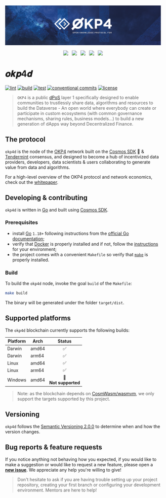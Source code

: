 [![okp4 github banner](./docs/okp4-banner.png)](https://okp4.network)

<p align="center">
  <a href="https://discord.gg/GHNZh4SaJ3"><img src="https://img.shields.io/badge/Discord-7289DA?style=for-the-badge&logo=discord&logoColor=white" /></a> &nbsp;
  <a href="https://www.linkedin.com/company/okp4-open-knowledge-protocol-for"><img src="https://img.shields.io/badge/LinkedIn-0077B5?style=for-the-badge&logo=linkedin&logoColor=white" /></a> &nbsp;
  <a href="https://twitter.com/OKP4_Protocol"><img src="https://img.shields.io/badge/Twitter-1DA1F2?style=for-the-badge&logo=twitter&logoColor=white" /></a> &nbsp;
  <a href="https://medium.com/okp4"><img src="https://img.shields.io/badge/Medium-12100E?style=for-the-badge&logo=medium&logoColor=white" /></a> &nbsp;
  <a href="https://www.youtube.com/channel/UCiOfcTaUyv2Szv4OQIepIvg"><img src="https://img.shields.io/badge/YouTube-FF0000?style=for-the-badge&logo=youtube&logoColor=white" /></a>
</p>

# 𝒐𝒌𝒑4𝒅

[![lint](https://img.shields.io/github/workflow/status/okp4/okp4d/Lint?label=lint&style=for-the-badge)](https://github.com/okp4/okp4d/actions/workflows/lint.yml) [![build](https://img.shields.io/github/workflow/status/okp4/okp4d/Build?label=build&style=for-the-badge)](https://github.com/okp4/okp4d/actions/workflows/build.yml) [![test](https://img.shields.io/github/workflow/status/okp4/okp4d/Test?label=test&style=for-the-badge)](https://github.com/okp4/okp4d/actions/workflows/test.yml) [![conventional commits](https://img.shields.io/badge/Conventional%20Commits-1.0.0-yellow.svg?style=for-the-badge)](https://conventionalcommits.org) [![license](https://img.shields.io/github/license/okp4/okp4d.svg?label=License&style=for-the-badge)](https://opensource.org/licenses/Apache-2.0)

> `OKP4` is a public [dPoS](https://en.bitcoinwiki.org/wiki/DPoS) layer 1 specifically designed to enable communities to trustlessly share data, algorithms and resources to build the Dataverse - An open world where everybody can create or participate in custom ecosystems (with common governance mechanisms, sharing rules, business models...) to build a new generation of dApps way beyond Decentralized Finance.

## The protocol

`okp4d` is the node of the [OKP4](https://docs.okp4.network) network built on the [Cosmos SDK] 💫 & [Tendermint] consensus, and designed to become a hub of incentivized data providers, developers, data scientists & users collaborating to generate value from data and algorithms.

For a high-level overview of the OKP4 protocol and network economics, check out the [whitepaper](https://docs.okp4.network/docs/whitepaper/abstract).

## Developing & contributing

`okp4d` is written in [Go] and built using [Cosmos SDK].

### Prerequisites

- install [Go] `1.18+` following instructions from the [official Go documentation](https://golang.org/doc/install);
- verify that [Docker] is properly installed and if not, follow the [instructions](https://docs.docker.com) for your environment;
- the project comes with a convenient `Makefile` so verify that [`make`](https://fr.wikipedia.org/wiki/Make) is properly installed.

### Build

To build the `okp4d` node, invoke the goal `build` of the `Makefile`:

```sh
make build
```

The binary will be generated under the folder `target/dist`.

## Supported platforms

The `okp4d` blockchain currently supports the following builds:

| **Platform** | **Arch** |         **Status**         |
|--------------|----------|:--------------------------:|
| Darwin       | amd64    |             ✅              |
| Darwin       | arm64    |             ✅              |
| Linux        | amd64    |             ✅              |
| Linux        | arm64    |             ✅              |
| Windows      | amd64    | ️🚫<br/> **Not supported** |

> Note: as the blockchain depends on [CosmWasm/wasmvm](https://github.com/CosmWasm/wasmvm), we only support the targets
> supported by this project.

## Versioning

`okp4d` follows the [Semantic Versioning 2.0.0](https://semver.org/) to determine when and how the 
version changes.

## Bug reports & feature requests

If you notice anything not behaving how you expected, if you would like to make a suggestion or would like 
to request a new feature, please open a [**new issue**](https://github.com/okp4/okp4d/issues/new/choose). We appreciate any help
you're willing to give!

> Don't hesitate to ask if you are having trouble setting up your project repository, creating your first branch or
> configuring your development environment. Mentors are here to help!

[Cosmos SDK]: https://v1.cosmos.network/sdk
[Docker]: https://www.docker.com/
[Go]: https://go.dev
[Tendermint]: https://tendermint.com/
